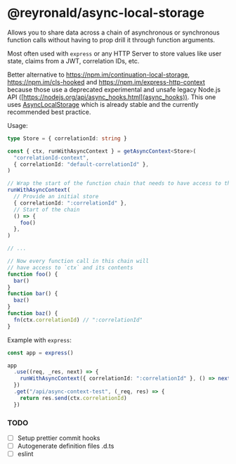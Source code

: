 # @reyronald/async-local-storage

Allows you to share data across a chain of asynchronous or synchronous function calls without having to prop drill it through function arguments.

Most often used with `express` or any HTTP Server to store values like user state, claims from a JWT, correlation IDs, etc.

Better alternative to https://npm.im/continuation-local-storage, https://npm.im/cls-hooked and https://npm.im/express-http-context because those use a deprecated experimental and unsafe legacy Node.js API ([https://nodejs.org/api/async_hooks.html](async_hooks)). This one uses [AsyncLocalStorage](https://nodejs.org/api/async_context.html#class-asynclocalstorage) which is already stable and the currently recommended best practice.

Usage:

```ts
type Store = { correlationId: string }

const { ctx, runWithAsyncContext } = getAsyncContext<Store>(
  "correlationId-context",
  { correlationId: "default-correlationId" },
)

// Wrap the start of the function chain that needs to have access to the context
runWithAsyncContext(
  // Provide an initial store
  { correlationId: ":correlationId" },
  // Start of the chain
  () => {
    foo()
  },
)

// ...

// Now every function call in this chain will
// have access to `ctx` and its contents
function foo() {
  bar()
}
function bar() {
  baz()
}
function baz() {
  fn(ctx.correlationId) // ":correlationId"
}
```

Example with `express`:

```ts
const app = express()

app
  .use((req, _res, next) => {
    runWithAsyncContext({ correlationId: ":correlationId" }, () => next())
  })
  .get("/api/async-context-test", (_req, res) => {
    return res.send(ctx.correlationId)
  })
```

### TODO

- [ ] Setup prettier commit hooks
- [ ] Autogenerate definition files .d.ts
- [ ] eslint

